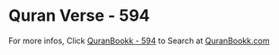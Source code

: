 # Quran Verse - 594 

For more infos, Click [QuranBookk - 594](https://www.quranbookk.com/quran/search?q=594) to Search at [QuranBookk.com](http://quranbookk.com/)